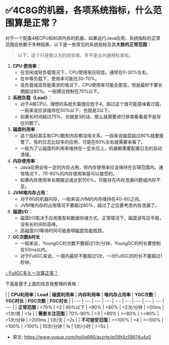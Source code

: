 # ✅4C8G的机器，各项系统指标，什么范围算是正常？
<!--page header-->

对于一个配备4核CPU和8GB内存的机器，如果运行Java应用，系统指标的正常范围会依赖于多种因素，以下是一些常见的系统指标及其**大致的正常范围**：

> 以下，这个只是我认为的经验值，并不是业内通用标准哈。


1. **CPU 使用率**：
   - 在空闲或轻负载情况下，CPU使用率应较低，通常在0-30%左右。
   - 在中等负载下，使用率可能在30-70%。
   - 高负载或高性能需求的情况下，CPU使用率可能会更高，但是最好不要长期超过80%。一般建议控制在70%以下。
2. **系统负载（Load）**：
   - 对于4核CPU，理想的系统负载值应低于4。超过这个值可能意味着过载。一般来说应该维持在50%以下，也就是2以下。
   - 如果长时间超过75%，也就是3的话，那么就需要进行排查看看是不是存在问题了。
3. **磁盘利用率**：
   - 这个指标其实和CPU数和内存都没啥关系，一般来说磁盘超过80%就要报警了。有的日志比较多的应用，可能在60%左右就需要来看了。
   - 一般为了让磁盘的利用率维持在一定水位上，机器都需要配置日志的自动清理。	
4. **内存使用率**：
   - Java应用会有一定的内存占用，但内存使用率应该保持在合理范围内。通常情况下，70-80%的内存使用率是可以接受的。
   - 如果内存使用率长期接近或达到100%，可能存在内存泄漏问题或内存不足。
5. **JVM堆内存占用**：
   - 对于8G的机器内存，一般来说JVM的内存维持在4G-6G之间。
   - JVM堆内存的占用情况不要超过80%，超过了之后要考虑内存泄漏了。
6. **磁盘I/O**：
   - 磁盘I/O取决于应用类型和数据存储方式。正常情况下，磁盘读写应平稳，没有长时间的高峰。
   - 高磁盘I/O等待时间可能表明磁盘性能瓶颈。
7. **GC次数&时长**：
   - 一般来说，YoungGC的次数不要超过1次/分钟。YoungGC的时长要控制在50ms以内。
   - 对于FullGC来说，一周内最好不要超过1次，一次FullGC的时长不要超过1秒钟。

[✅FullGC多久一次算正常？](https://www.yuque.com/hollis666/ydvf5i/nks48167c9upybbo?view=doc_embed)

下面是基于上面的信息我整理的表格：

| 
 | **CPU利用率** | **Load** | **磁盘利用率** | **内存利用率** | **堆内存占用率** | **YGC次数** | **YGC时长** | **FGC次数** | **FGC时长** |
| --- | --- | --- | --- | --- | --- | --- | --- | --- | --- |
| **正常范围** | <70% | <2 | 80%以下 | <80% | <80% | <2次/分钟 | <50ms | <1次/周 | <1s |
| **需要关注范围** | 70%-90% | >3 | >80% | >=80% | >=80% | >1次/分钟 | >200ms | 1次/天 | >2s |
| **不可接受范围** | >=100% | >4 | >=100% | >100% | >100% | 10次/分钟 | 1s | 1次/小时 | >=5s |



<!--page footer-->
- 原文: <https://www.yuque.com/hollis666/axzrte/pt58t4z58614u4z0>